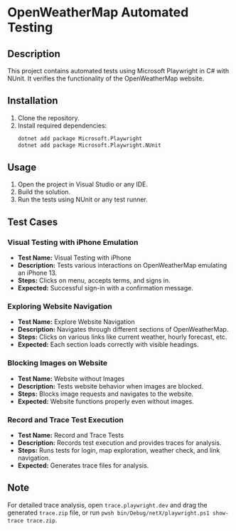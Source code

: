 # OpenWeatherMap Automated Testing

## Description

This project contains automated tests using Microsoft Playwright in C# with NUnit. It verifies the functionality of the OpenWeatherMap website.

## Installation

1. Clone the repository.
2. Install required dependencies:
   ```bash
   dotnet add package Microsoft.Playwright
   dotnet add package Microsoft.Playwright.NUnit
   ```

## Usage

1. Open the project in Visual Studio or any IDE.
2. Build the solution.
3. Run the tests using NUnit or any test runner.

## Test Cases

### Visual Testing with iPhone Emulation

- **Test Name:** Visual Testing with iPhone
- **Description:** Tests various interactions on OpenWeatherMap emulating an iPhone 13.
- **Steps:** Clicks on menu, accepts terms, and signs in.
- **Expected:** Successful sign-in with a confirmation message.

### Exploring Website Navigation

- **Test Name:** Explore Website Navigation
- **Description:** Navigates through different sections of OpenWeatherMap.
- **Steps:** Clicks on various links like current weather, hourly forecast, etc.
- **Expected:** Each section loads correctly with visible headings.

### Blocking Images on Website

- **Test Name:** Website without Images
- **Description:** Tests website behavior when images are blocked.
- **Steps:** Blocks image requests and navigates to the website.
- **Expected:** Website functions properly even without images.

### Record and Trace Test Execution

- **Test Name:** Record and Trace Tests
- **Description:** Records test execution and provides traces for analysis.
- **Steps:** Runs tests for login, map exploration, weather check, and link navigation.
- **Expected:** Generates trace files for analysis.

## Note

For detailed trace analysis, open `trace.playwright.dev` and drag the generated `trace.zip` file, or run `pwsh bin/Debug/netX/playwright.ps1 show-trace trace.zip`.
